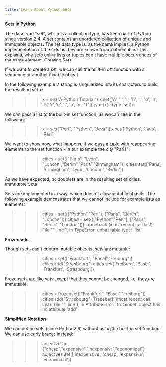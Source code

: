 ```yaml
---
title: Learn About Python Sets
---
```

**Sets in Python**

The data type "set", which is a collection type, has been part of Python since version 2.4. A set contains an unordered collection of unique and immutable objects. The set data type is, as the name implies, a Python implementation of the sets as they are known from mathematics. This explains, why sets unlike lists or tuples can't have multiple occurrences of the same element. 
Creating Sets

If we want to create a set, we can call the built-in set function with a sequence or another iterable object. 

In the following example, a string is singularized into its characters to build the resulting set x:
>>> x = set("A Python Tutorial")
>>> x
set(['A', ' ', 'i', 'h', 'l', 'o', 'n', 'P', 'r', 'u', 't', 'a', 'y', 'T'])
>>> type(x)
<type 'set'>
>>> 


We can pass a list to the built-in set function, as we can see in the following: 

>>> x = set(["Perl", "Python", "Java"])
>>> x
set(['Python', 'Java', 'Perl'])
>>> 


We want to show now, what happens, if we pass a tuple with reappearing elements to the set function - in our example the city "Paris": 

>>> cities = set(("Paris", "Lyon", "London","Berlin","Paris","Birmingham"))
>>> cities
set(['Paris', 'Birmingham', 'Lyon', 'London', 'Berlin'])
>>> 


As we have expected, no doublets are in the resulting set of cities.
Immutable Sets

Sets are implemented in a way, which doesn't allow mutable objects. The following example demonstrates that we cannot include for example lists as elements:
>>> cities = set((("Python","Perl"), ("Paris", "Berlin", "London")))
>>> cities = set((["Python","Perl"], ["Paris", "Berlin", "London"]))
Traceback (most recent call last):
  File "<stdin>", line 1, in <module>
TypeError: unhashable type: 'list'
>>> 


**Frozensets**

Though sets can't contain mutable objects, sets are mutable: 
>>> cities = set(["Frankfurt", "Basel","Freiburg"])
>>> cities.add("Strasbourg")
>>> cities
set(['Freiburg', 'Basel', 'Frankfurt', 'Strasbourg'])
>>> 

Frozensets are like sets except that they cannot be changed, i.e. they are immutable:
>>> cities = frozenset(["Frankfurt", "Basel","Freiburg"])
>>> cities.add("Strasbourg")
Traceback (most recent call last):
  File "<stdin>", line 1, in <module>
AttributeError: 'frozenset' object has no attribute 'add'



**Simplified Notation**

We can define sets (since Python2.6) without using the built-in set function. We can use curly braces instead: 
>>> adjectives = {"cheap","expensive","inexpensive","economical"}
>>> adjectives
set(['inexpensive', 'cheap', 'expensive', 'economical'])
>>> 
